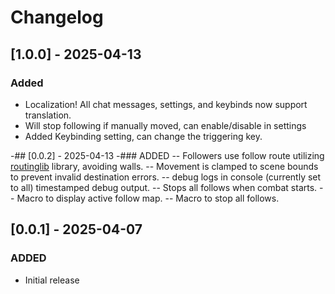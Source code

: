 # Changelog

## [1.0.0] - 2025-04-13
### Added
- Localization! All chat messages, settings, and keybinds now support translation.
- Will stop following if manually moved, can enable/disable in settings
- Added Keybinding setting, can change the triggering key.

-## [0.0.2] - 2025-04-13
-### ADDED
-- Followers use follow route utilizing [routinglib](https://github.com/manuelVo/foundryvtt-routinglib) library, avoiding walls.
-- Movement is clamped to scene bounds to prevent invalid destination errors.
-- debug logs in console (currently set to all) timestamped debug output.
-- Stops all follows when combat starts.
-- Macro to display active follow map. 
-- Macro to stop all follows. 

## [0.0.1] - 2025-04-07
### ADDED
- Initial release
